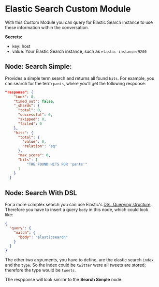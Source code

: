 # Elastic Search Custom Module

With this Custom Module you can query for Elastic Search instance to use these information within the conversation.

**Secrets:**

- key: host
- value: Your Elastic Search instance, such as `elastic-instance:9200`

## Node: Search Simple: 

Provides a simple term search and returns all found `hits`. For example, you can search for the term `pants`, where you'll get the following response: 

```json
"response": {
    "took": 0,
    "timed_out": false,
    "_shards": {
      "total": 0,
      "successful": 0,
      "skipped": 0,
      "failed": 0
    },
    "hits": {
      "total": {
        "value": 0,
        "relation": "eq"
      },
      "max_score": 0,
      "hits": [
          "THE FOUND HITS FOR 'pants'"
      ]
    }
  }
```

## Node: Search With DSL

For a more complex search you can use Elastic's [DSL Querying structure](http://okfnlabs.org/blog/2013/07/01/elasticsearch-query-tutorial.html#query-dsl-overview). Therefore you have to insert a query `body` in this node, which could look like: 

```json
{
  "query": {
    "match": {
      "body": "elasticsearch"
    }
  }
}
```

The other two argruments, you have to define, are the elastic search `index` and the `type`. So the index could be `twitter` were all tweets are stored; therefore the type would be `tweets`.

The respponse will look similar to the **Search Simple** node.

